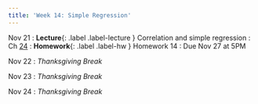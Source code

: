 ```yaml
---
title: 'Week 14: Simple Regression'
---
```


Nov 21
: **Lecture**{: .label .label-lecture } Correlation and simple regression
    : Ch [24](http://prob140.org/textbook/content/Chapter_24/00_Simple_Linear_Regression.html)
: **Homework**{: .label .label-hw } Homework 14
    : Due Nov 27 at 5PM

Nov 22
: *Thanksgiving Break*

Nov 23
: *Thanksgiving Break*

Nov 24
: *Thanksgiving Break*